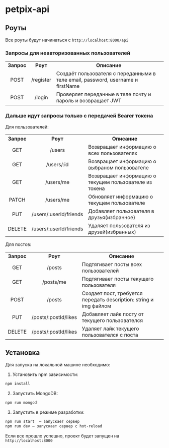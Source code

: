 # **petpix-api**

## Роуты

Все роуты будут начинаться с `http://localhost:8000/api`

### Запросы для неавторизованных пользователей

<table>
<tr>
<td align="center"><strong>Запрос</strong></th>
<td align="center"><strong>Роут</strong></th>
<td align="center"> <strong>Описание</strong></th>
</tr>

<tr>
<td align="center">POST</td>
<td align="center">/register</td>
<td>Создаёт пользователя с переданными в теле email, password, username и firstName</td>
</tr>

<tr>
<td align="center">POST</td>
<td align="center">/login</td>
<td>Проверяет переданные в теле почту и пароль и возвращает JWT</td>
</tr>
</table>

### Дальше идут запросы только с передачей Bearer токена

Для пользователей:</br>

<table>
<tr>
<td align="center"><strong>Запрос</strong></th>
<td align="center"><strong>Роут</strong></th>
<td align="center"> <strong>Описание</strong></th>
</tr>

<tr>
<td align="center">GET</td>
<td align="center">/users</td>
<td>Возвращает информацию о всех пользователях</td>
</tr>

<tr>
<td align="center">GET</td>
<td align="center">/users/:id</td>
<td>Возвращает информацию о выбраном пользователе</td>
</tr>

<tr>
<td align="center">GET</td>
<td align="center">/users/me</td>
<td>Возвращает информацию о текущем пользователе из токена</td>
</tr>

<tr>
<td align="center">PATCH</td>
<td align="center">/users/me</td>
<td>Обновляет информацию о текущем пользователе</td>
</tr>

<tr>
<td align="center">PUT</td>
<td align="center">/users/:userId/friends</td>
<td>Добавляет пользователя в друзья(избранное)</td>
</tr>

<tr>
<td align="center">DELETE</td>
<td align="center">/users/:userId/friends</td>
<td>Удаляет пользователя из друзей(избранных)</td>
</tr>
</table>

Для постов:</br>

<table>
<tr>
<td align="center"><strong>Запрос</strong></th>
<td align="center"><strong>Роут</strong></th>
<td align="center"> <strong>Описание</strong></th>
</tr>

<tr>
<td align="center">GET</td>
<td align="center">/posts</td>
<td>Подтягивает посты всех пользователей</td>
</tr>

<tr>
<td align="center">GET</td>
<td align="center">/posts/me</td>
<td>Подтягивает посты текущего пользователя</td>
</tr>

<tr>
<td align="center">POST</td>
<td align="center">/posts</td>
<td>Создает пост, требуется передать description: string и img файлом</td>
</tr>

<tr>
<td align="center">PUT</td>
<td align="center">/posts/:postId/likes</td>
<td>Добавляет лайк посту от текущего пользователся</td>
</tr>

<tr>
<td align="center">DELETE</td>
<td align="center">/posts/:postId/likes</td>
<td>Удаляет лайк текущего пользователся с поста</td>
</tr>
</table>

## Установка

Для запуска на локальной машине необходимо:

1. Установить npm зависимости:</br>

```sh
npm install
```

2. Запустить MongoDB:

```sh
npm run mongod
```

3. Запустить в режиме разработки:</br>

```sh
npm run start  — запускает сервер
npm run dev — запускает сервер с hot-reload
```

Если все прошло успешно, проект будет запущен на `http://localhost:8000`
